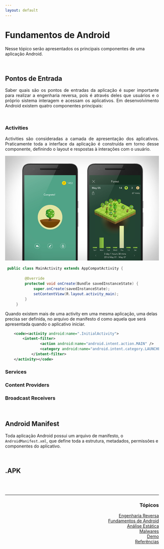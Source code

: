 ```yaml
---
layout: default
---
```


<h1>Fundamentos de Android</h1>
  <p>Nesse tópico serão apresentados os principais componentes de uma aplicação Android.</p>
 
<br>
<h2>Pontos de Entrada</h2>
  <p align="justify">Saber quais são os pontos de entradas da aplicação é super importante para realizar a engenharia reversa, 
  pois é através deles que usuários e o próprio sistema interagem e acessam os aplicativos. 
  Em desenvolvimento Android existem quatro componentes principais:</p>

<br>
<h3>Activities</h3>
  <p align="justify">Activities são consideradas a camada de apresentação dos aplicativos. Praticamente toda a interface da aplicação é construída em torno desse componente, definindo o layout e respostas à interações com o usuário.</p>
  
  ![ForestApp](./images/forest-app.jpg)
  
  
   ```java
   	public class MainActivity extends AppCompatActivity {

			@Override
			protected void onCreate(Bundle savedInstanceState) {
				super.onCreate(savedInstanceState);
				setContentView(R.layout.activity_main);
			}
		}
   ```
  
  <p>Quando existem mais de uma activity em uma mesma aplicação, uma delas precisa ser definida, no arquivo de manifesto d como aquela que será apresentada quando o aplicativo iniciar.</p>

```xml
	<code><activity android:name=".InitialActivity">
	  	<intent-filter>
    	  		<action android:name="android.intent.action.MAIN" />
        		<category android:name="android.intent.category.LAUNCHER" />
    		</intent-filter>
  	</activity></code>
```
  
<h3>Services</h3>
<h3>Content Providers</h3>
<h3>Broadcast Receivers</h3>

<br>
<h2>Android Manifest</h2>
  <p>Toda aplicação Android possui um arquivo de manifesto, o <code class="language-plaintext highlighter-rouge">AndroidManifest.xml</code>, 
  que define toda a estrutura, metadados, permissões e componentes do aplicativo.</p>
  
<br>
<h2>.APK</h2>

  
<br><br>
<hr />
<h3 align="right">Tópicos</h3>
<ul align="right">
  <a href="https://darknenblack.github.io/RevEng-Android/">Engenharia Reversa</a><br>
  <a href="https://darknenblack.github.io/RevEng-Android/fundamentos.html">Fundamentos de Android</a><br>
  <a href="https://darknenblack.github.io/RevEng-Android/estatica.html">Análise Estática</a><br>
  <a href="https://darknenblack.github.io/RevEng-Android/malware.html">Malwares</a><br>
  <a href="https://darknenblack.github.io/RevEng-Android/demo.html">Demo</a><br>
  <a href="https://darknenblack.github.io/RevEng-Android/ref.html">Referências</a><br>
</ul>
